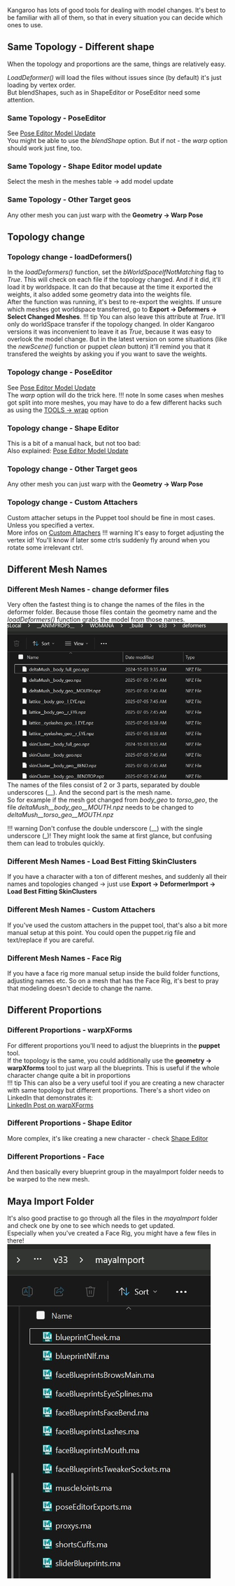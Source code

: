 Kangaroo has lots of good tools for dealing with model changes. It's best to be familiar with all of them,
so that in every situation you can decide which ones to use.



## Same Topology - Different shape
When the topology and proportions are the same, things are relatively easy.

*LoadDeformer()* will load the files without issues since (by default) it's just loading by vertex order.     
But blendShapes, such as in ShapeEditor or PoseEditor need some attention.
### Same Topology - PoseEditor
See [Pose Editor Model Update](body/poseEditor.md#model-change)  
You might be able to use the *blendShape* option. But if not - the *warp* option should work just fine, too.
### Same Topology - Shape Editor model update
Select the mesh in the meshes table -> add model update
### Same Topology - Other Target geos 
Any other mesh you can just warp with the **Geometry -> Warp Pose**


## Topology change
### Topology change - loadDeformers()
In the *loadDeformers()* function, set the  *bWorldSpaceIfNotMatching* flag to *True*. This will check on each file
if the topology changed. And if it did, it'll load it by worldspace. It can do that because at the time it exported the weights,
it also added some geometry data into the weights file.  
After the function was running, it's best to re-export the weights. If unsure which meshes got worldspace transferred,
go to **Export -> Deformers -> Select Changed Meshes**.
!!! tip
    You can also leave this attribute at *True*. It'll only do worldSpace transfer if the topology changed. 
    In older Kangaroo versions it was inconvenient to leave it as *True*, because it was easy to overlook the model change.
    But in the latest version on some situations (like the *newScene()* function or puppet *clean* button) it'll remind you 
    that it transfered the weights by asking you if you want to save the weights.

### Topology change - PoseEditor
See [Pose Editor Model Update](body/poseEditor.md#model-change)  
The *warp* option will do the trick here. 
!!! note
    In some cases when meshes got split into more meshes, you may have to do a few different hacks such as using the
    [TOOLS -> wrap](body/poseEditor.md#useful-tools) option 

### Topology change - Shape Editor
This is a bit of a manual hack, but not too bad:  
Also explained: [Pose Editor Model Update](body/poseEditor.md#model-change)

### Topology change - Other Target geos 
Any other mesh you can just warp with the **Geometry -> Warp Pose**

### Topology change - Custom Attachers 
Custom attacher setups in the Puppet tool should be fine in most cases. Unless you specified a vertex.  
More infos on [Custom Attachers](puppet/puppetGeneral.md#attachers)
!!! warning
    It's easy to forget adjusting the vertex id! You'll know if later some ctrls suddenly fly around when you rotate some irrelevant ctrl.



## Different Mesh Names
### Different Mesh Names - change deformer files
Very often the fastest thing is to change the names of the files in the deformer folder. Because those files contain
the geometry name and the *loadDeformers()* function grabs the model from those names.
![Alt text](images/modelChange_names.jpg)
The names of the files consist of 2 or 3 parts, separated by double underscores (\_\_). And the second part is the mesh name.  
So for example if the mesh got changed from *body_geo* to *torso_geo*, the file *deltaMush__body_geo__MOUTH.npz* needs to be changed to
*deltaMush__torso_geo__MOUTH.npz*

!!! warning
    Don't confuse the double underscore (\_\_) with the single underscore (\_)! They might look the same at first glance, but 
    confusing them can lead to trobules quickly.

### Different Mesh Names - Load Best Fitting SkinClusters
If you have a character with a ton of different meshes, and suddenly all their names and topologies changed -> just use 
**Export -> DeformerImport -> Load Best Fitting SkinClusters**

### Different Mesh Names - Custom Attachers
If you've used the custom attachers in the puppet tool, that's also a bit more manual setup at this point. 
You could open the puppet.rig file and text/replace if you are careful.

### Different Mesh Names - Face Rig
If you have a face rig more manual setup inside the build folder functions, adjusting names etc.
So on a mesh that has the Face Rig, it's best to pray that modeling doesn't decide to change the name. 




## Different Proportions
### Different Proportions - warpXForms
For different proportions you'll need to adjust the blueprints in the **puppet** tool.  
If the topology is the same, you could additionally use the **geometry -> warpXforms** tool to just warp all the 
blueprints. This is useful if the whole character change quite a bit in proportions   
!!! tip
    This can also be a very useful tool if you are creating a new character with same topology but different proportions.
There's a short video on LinkedIn that demonstrates it:  
<a href="https://www.linkedin.com/posts/thomas-bittner-6bb6302_this-is-the-tool-i-use-for-warping-guide-activity-7221427670796910594-lcWI?utm_source=share&utm_medium=member_desktop&rcm=ACoAAABy3u8BK03tH_Bovh-T4-W99NGXldU3f_g" 
target="_blank">LinkedIn Post on warpXForms</a>


### Different Proportions - Shape Editor
More complex, it's like creating a new character - check [Shape Editor](face/shapeEditor.md#transfer-to-new-character)

### Different Proportions - Face
And then basically every blueprint group in the mayaImport folder needs to be warped to the new mesh.


## Maya Import Folder
It's also good practise to go through all the files in the *mayaImport* folder and check one by one to see which needs to get updated.  
Especially when you've created a Face Rig, you might have a few files in there!  
![Alt text](images/modelChange_mayaImport.jpg)


